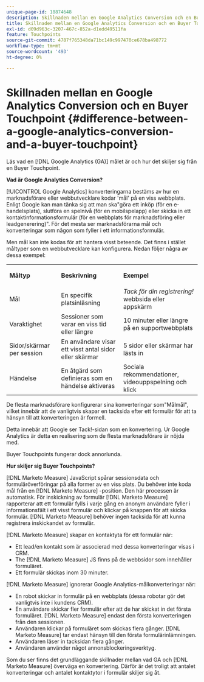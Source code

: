 ```yaml
---
unique-page-id: 18874648
description: Skillnaden mellan en Google Analytics Conversion och en Buyer Touchpoint - [!DNL Marketo Measure]
title: Skillnaden mellan en Google Analytics Conversion och en Buyer Touchpoint
exl-id: d09d963c-3207-467c-852a-d1edd49511fa
feature: Touchpoints
source-git-commit: 4787f765348da71bc149c997470ce678ba498772
workflow-type: tm+mt
source-wordcount: '493'
ht-degree: 0%

---
```


# Skillnaden mellan en Google Analytics Conversion och en Buyer Touchpoint {#difference-between-a-google-analytics-conversion-and-a-buyer-touchpoint}

Läs vad en [!DNL Google Analytics (GA)] målet är och hur det skiljer sig från en Buyer Touchpoint.

**Vad är Google Analytics Conversion?**

[!UICONTROL Google Analytics] konverteringarna bestäms av hur en marknadsförare eller webbutvecklare kodar &#39;mål&#39; på en viss webbplats. Enligt Google kan man tänka sig att man ska&quot;göra ett inköp (för en e-handelsplats), slutföra en spelnivå (för en mobilspelapp) eller skicka in ett kontaktinformationsformulär (för en webbplats för marknadsföring eller leadgenerering)&quot;. För det mesta ser marknadsförarna mål och konverteringar som någon som fyller i ett informationsformulär.

Men mål kan inte kodas för att hantera visst beteende. Det finns i stället måltyper som en webbutvecklare kan konfigurera. Nedan följer några av dessa exempel:

<table> 
 <colgroup> 
  <col> 
  <col> 
  <col> 
 </colgroup> 
 <tbody> 
  <tr> 
   <td><strong>Måltyp</strong></td> 
   <td><p><strong>Beskrivning</strong></p></td> 
   <td><strong>Exempel</strong></td> 
  </tr> 
  <tr> 
   <td><p>Mål</p></td> 
   <td>En specifik platsinläsning</td> 
   <td><em>Tack för din registrering!</em> webbsida eller appskärm</td> 
  </tr> 
  <tr> 
   <td>Varaktighet</td> 
   <td>Sessioner som varar en viss tid eller längre</td> 
   <td>10 minuter eller längre på en supportwebbplats</td> 
  </tr> 
  <tr> 
   <td>Sidor/skärmar per session</td> 
   <td>En användare visar ett visst antal sidor eller skärmar</td> 
   <td>5 sidor eller skärmar har lästs in</td> 
  </tr> 
  <tr> 
   <td>Händelse</td> 
   <td>En åtgärd som definieras som en händelse aktiveras</td> 
   <td>Sociala rekommendationer, videouppspelning och klick</td> 
  </tr> 
 </tbody> 
</table>

De flesta marknadsförare konfigurerar sina konverteringar som&quot;Målmål&quot;, vilket innebär att de vanligtvis skapar en tacksida efter ett formulär för att ta hänsyn till att konverteringen är formell.

Detta innebär att Google ser Tack!-sidan som en konvertering. Ur Google Analytics är detta en realisering som de flesta marknadsförare är nöjda med.

Buyer Touchpoints fungerar dock annorlunda.

**Hur skiljer sig Buyer Touchpoints?**

[!DNL Marketo Measure] JavaScript spårar sessionsdata och formuläröverföringar på alla former av en viss plats. Du behöver inte koda mål från en [!DNL Marketo Measure] -position. Den här processen är automatisk. För inskickning av formulär [!DNL Marketo Measure] rapporterar att ett formulär fylls i varje gång en anonym användare fyller i informationsfält i ett visst formulär och klickar på knappen för att skicka formulär. [!DNL Marketo Measure] behöver ingen tacksida för att kunna registrera inskickandet av formulär.

[!DNL Marketo Measure] skapar en kontaktyta för ett formulär när:

* Ett lead/en kontakt som är associerad med dessa konverteringar visas i CRM.
* The [!DNL Marketo Measure] JS finns på de webbsidor som innehåller formuläret.
* Ett formulär skickas inom 30 minuter.

[!DNL Marketo Measure] ignorerar Google Analytics-målkonverteringar när:

* En robot skickar in formulär på en webbplats (dessa robotar gör det vanligtvis inte i kundens CRM).
* En användare skickar fler formulär efter att de har skickat in det första formuläret. [!DNL Marketo Measure] endast den första konverteringen från den sessionen.
* Användaren klickar på formuläret som skickas flera gånger. [!DNL Marketo Measure] tar endast hänsyn till den första formulärinlämningen.
* Användaren läser in tacksidan flera gånger.
* Användaren använder något annonsblockeringsverktyg.

Som du ser finns det grundläggande skillnader mellan vad GA och [!DNL Marketo Measure] överväga en konvertering. Därför är det troligt att antalet konverteringar och antalet kontaktytor i formulär skiljer sig åt.
